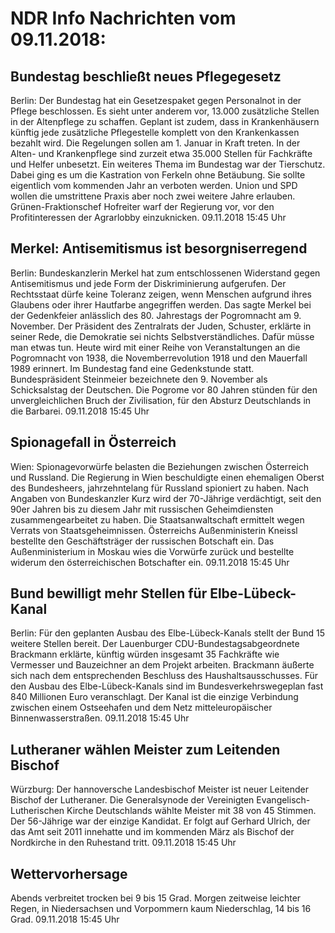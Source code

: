 # NDR Info Nachrichten vom 09.11.2018:


## Bundestag beschließt neues Pflegegesetz
Berlin: Der Bundestag hat ein Gesetzespaket gegen Personalnot in der Pflege beschlossen. Es sieht unter anderem vor, 13.000 zusätzliche Stellen in der Altenpflege zu schaffen. Geplant ist zudem, dass in Krankenhäusern künftig jede zusätzliche Pflegestelle komplett von den Krankenkassen bezahlt wird. Die Regelungen sollen am 1. Januar in Kraft treten. In der Alten- und Krankenpflege sind zurzeit etwa 35.000 Stellen für Fachkräfte und Helfer unbesetzt. Ein weiteres Thema im Bundestag war der Tierschutz. Dabei ging es um die Kastration von Ferkeln ohne Betäubung. Sie sollte eigentlich vom kommenden Jahr an verboten werden. Union und SPD wollen die umstrittene Praxis aber noch zwei weitere Jahre erlauben. Grünen-Fraktionschef Hofreiter warf der Regierung vor, vor den Profitinteressen der Agrarlobby einzuknicken. 09.11.2018 15:45 Uhr 

## Merkel: Antisemitismus ist besorgniserregend
Berlin: Bundeskanzlerin Merkel hat zum entschlossenen Widerstand gegen Antisemitismus und jede Form der Diskriminierung aufgerufen. Der Rechtsstaat dürfe keine Toleranz zeigen, wenn Menschen aufgrund ihres Glaubens oder ihrer Hautfarbe angegriffen werden. Das sagte Merkel bei der Gedenkfeier anlässlich des 80. Jahrestags der Pogromnacht am 9. November. Der Präsident des Zentralrats der Juden, Schuster, erklärte in seiner Rede, die Demokratie sei nichts Selbstverständliches. Dafür müsse man etwas tun. Heute wird mit einer Reihe von Veranstaltungen an die Pogromnacht von 1938, die Novemberrevolution 1918 und den Mauerfall 1989 erinnert. Im Bundestag fand eine Gedenkstunde statt. Bundespräsident Steinmeier bezeichnete den 9. November als Schicksalstag der Deutschen. Die Pogrome vor 80 Jahren stünden für den unvergleichlichen Bruch der Zivilisation, für den Absturz Deutschlands in die Barbarei. 09.11.2018 15:45 Uhr 

## Spionagefall in Österreich
Wien: Spionagevorwürfe belasten die Beziehungen zwischen Österreich und Russland. Die Regierung in Wien beschuldigte einen ehemaligen Oberst des Bundesheers, jahrzehntelang für Russland spioniert zu haben. Nach Angaben von Bundeskanzler Kurz wird der 70-Jährige verdächtigt, seit den 90er Jahren bis zu diesem Jahr mit russischen Geheimdiensten zusammengearbeitet zu haben. Die Staatsanwaltschaft ermittelt wegen Verrats von Staatsgeheimnissen. Österreichs Außenministerin Kneissl bestellte den Geschäftsträger der russischen Botschaft ein. Das Außenministerium in Moskau wies die Vorwürfe zurück und bestellte widerum den österreichischen Botschafter ein. 09.11.2018 15:45 Uhr 

## Bund bewilligt mehr Stellen für Elbe-Lübeck-Kanal
Berlin: Für den geplanten Ausbau des Elbe-Lübeck-Kanals stellt der Bund 15 weitere Stellen bereit. Der Lauenburger CDU-Bundestagsabgeordnete Brackmann erklärte, künftig würden insgesamt 35 Fachkräfte wie Vermesser und Bauzeichner an dem Projekt arbeiten. Brackmann äußerte sich nach dem entsprechenden Beschluss des Haushaltsausschusses. Für den Ausbau des Elbe-Lübeck-Kanals sind im Bundesverkehrswegeplan fast 840 Millionen Euro veranschlagt. Der Kanal ist die einzige Verbindung zwischen einem Ostseehafen und dem Netz mitteleuropäischer Binnenwasserstraßen. 09.11.2018 15:45 Uhr 

## Lutheraner wählen Meister zum Leitenden Bischof
Würzburg: Der hannoversche Landesbischof Meister ist neuer Leitender Bischof der Lutheraner. Die Generalsynode der Vereinigten Evangelisch-Lutherischen Kirche Deutschlands wählte Meister mit 38 von 45 Stimmen. Der 56-Jährige war der einzige Kandidat. Er folgt auf Gerhard Ulrich, der das Amt seit 2011 innehatte und im kommenden März als Bischof der Nordkirche in den Ruhestand tritt. 09.11.2018 15:45 Uhr 

## Wettervorhersage
Abends verbreitet trocken bei 9 bis 15 Grad. Morgen zeitweise leichter Regen, in Niedersachsen und Vorpommern kaum Niederschlag, 14 bis 16 Grad. 09.11.2018 15:45 Uhr 

